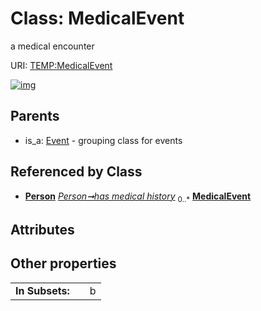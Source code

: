 
# Class: MedicalEvent


a medical encounter

URI: [TEMP:MedicalEvent](http://example.org/TEMP/MedicalEvent)


[![img](https://yuml.me/diagram/nofunky;dir:TB/class/[Person],[Person]++-%20has%20medical%20history%200..*>[MedicalEvent],[Event]^-[MedicalEvent],[Event])](https://yuml.me/diagram/nofunky;dir:TB/class/[Person],[Person]++-%20has%20medical%20history%200..*>[MedicalEvent],[Event]^-[MedicalEvent],[Event])

## Parents

 *  is_a: [Event](Event.md) - grouping class for events

## Referenced by Class

 *  **[Person](Person.md)** *[Person➞has medical history](Person_has_medical_history.md)*  <sub>0..\*</sub>  **[MedicalEvent](MedicalEvent.md)**

## Attributes


## Other properties

|  |  |  |
| --- | --- | --- |
| **In Subsets:** | | b |

